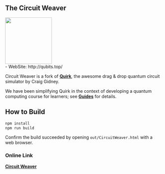 ## The Circuit Weaver
<div align="left">
<img src="https://qubits.oss-cn-shanghai.aliyuncs.com/images/logo.png"  width = "150"  />
</div>
- WebSite: http://qubits.top/

Circuit Weaver is a fork of **[Quirk](http://algassert.com/quirk)**, the awesome drag & drop quantum circuit simulator by Craig Gidney.

We have been simplifying Quirk in the context of developing a quantum computing course for learners; see **[Guides](http://qubits.top/guides.html)** for details.


## How to Build

```bash
npm install
npm run build
```

Confirm the build succeeded by opening `out/CircuitWeaver.html` with a web browser.

### Online Link
**[Circuit Weaver](http://qubits.top/CircuitWeaver.html)** 